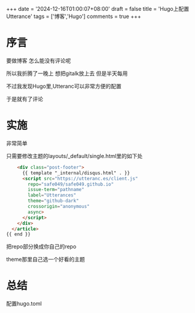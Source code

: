 +++
date = '2024-12-16T01:00:07+08:00'
draft = false
title = 'Hugo上配置Utterance'
tags = ['博客','Hugo']
comments = true
+++
# 序言
要做博客 怎么能没有评论呢

所以我折腾了一晚上 想把gitalk放上去 但是半天每用

不过我发现Hugo里,Utteranc可以非常方便的配置

于是就有了评论

# 实施

非常简单

只需要修改主题的layouts/_default/single.html里的如下处

```html
    <div class="post-footer">
      {{ template "_internal/disqus.html" . }}
      <script src="https://utteranc.es/client.js"
        repo="safe049/safe049.github.io"
        issue-term="pathname"
        label="Utterances"
        theme="github-dark"
        crossorigin="anonymous"
        async>
      </script>
    </div>
  </article>
{{ end }}
```

把repo部分换成你自己的repo

theme那里自己选一个好看的主题

# 总结

配置hugo.toml